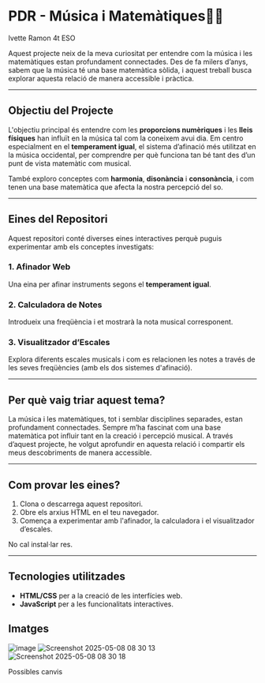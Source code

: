 #  PDR - Música i Matemàtiques🎵📏
Ivette Ramon 4t ESO

Aquest projecte neix de la meva curiositat per entendre com la música i les matemàtiques estan profundament connectades. Des de fa milers d’anys, sabem que la música té una base matemàtica sòlida, i aquest treball busca explorar aquesta relació de manera accessible i pràctica.

---

## Objectiu del Projecte

L'objectiu principal és entendre com les **proporcions numèriques** i les **lleis físiques** han influït en la música tal com la coneixem avui dia. Em centro especialment en el **temperament igual**, el sistema d’afinació més utilitzat en la música occidental, per comprendre per què funciona tan bé tant des d’un punt de vista matemàtic com musical.

També exploro conceptes com **harmonia**, **disonància** i **consonància**, i com tenen una base matemàtica que afecta la nostra percepció del so.

---

## Eines del Repositori

Aquest repositori conté diverses eines interactives perquè puguis experimentar amb els conceptes investigats:

### 1. **Afinador Web**
Una eina per afinar instruments segons el **temperament igual**.

### 2. **Calculadora de Notes**
Introdueix una freqüència i et mostrarà la nota musical corresponent.

### 3. **Visualitzador d’Escales**
Explora diferents escales musicals i com es relacionen les notes a través de les seves freqüències (amb els dos sistemes d'afinació).

---

## Per què vaig triar aquest tema?

La música i les matemàtiques, tot i semblar disciplines separades, estan profundament connectades. Sempre m’ha fascinat com una base matemàtica pot influir tant en la creació i percepció musical. A través d’aquest projecte, he volgut aprofundir en aquesta relació i compartir els meus descobriments de manera accessible.

---

## Com provar les eines?

1. Clona o descarrega aquest repositori.
2. Obre els arxius HTML en el teu navegador.
3. Comença a experimentar amb l'afinador, la calculadora i el visualitzador d’escales.

No cal instal·lar res.

---

## Tecnologies utilitzades

- **HTML/CSS** per a la creació de les interfícies web.
- **JavaScript** per a les funcionalitats interactives.

## Imatges

![image](https://github.com/user-attachments/assets/b2e67b71-26b1-427e-8563-4b5dd119cad1)
![Screenshot 2025-05-08 08 30 13](https://github.com/user-attachments/assets/0b33f16f-9e97-4164-9c0b-9378a33fe3de)
![Screenshot 2025-05-08 08 30 18](https://github.com/user-attachments/assets/230a0e37-10a2-4b48-b475-e162b8245392)

Possibles canvis
